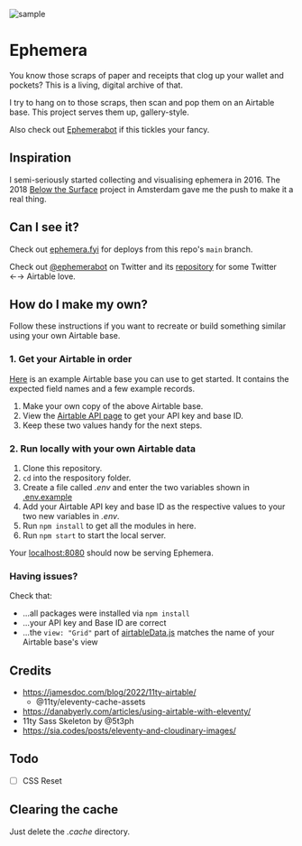 ![sample](https://user-images.githubusercontent.com/3104761/80896885-7346ed80-8d36-11ea-961f-59fee197bb59.jpg)

# Ephemera

You know those scraps of paper and receipts that clog up your wallet and pockets? This is a living, digital archive of that.

I try to hang on to those scraps, then scan and pop them on an Airtable base. This project serves them up, gallery-style.

Also check out [Ephemerabot](https://github.com/dnywh/ephemerabot) if this tickles your fancy.

## Inspiration

I semi-seriously started collecting and visualising ephemera in 2016. The 2018 [Below the Surface](https://belowthesurface.amsterdam/en) project in Amsterdam gave me the push to make it a real thing.

## Can I see it?

Check out [ephemera.fyi](https://ephemera.fyi/) for deploys from this repo's `main` branch.

Check out [@ephemerabot](https://twitter.com/ephemerabot) on Twitter and its [repository](https://github.com/dnywh/ephemerabot) for some Twitter ←→ Airtable love.

## How do I make my own?

Follow these instructions if you want to recreate or build something similar using your own Airtable base.

### 1. Get your Airtable in order

[Here](https://airtable.com/shr1HFbqpH0axgEb6) is an example Airtable base you can use to get started. It contains the expected field names and a few example records.

1. Make your own copy of the above Airtable base.
2. View the [Airtable API page](https://airtable.com/api) to get your API key and base ID.
3. Keep these two values handy for the next steps.

### 2. Run locally with your own Airtable data

1. Clone this repository.
2. `cd` into the respository folder.
3. Create a file called _.env_ and enter the two variables shown in [.env.example](https://github.com/dnywh/ephemera/blob/main/.env.example)
4. Add your Airtable API key and base ID as the respective values to your two new variables in _.env_.
5. Run `npm install` to get all the modules in here.
6. Run `npm start` to start the local server.

Your [localhost:8080](http://localhost:8080) should now be serving Ephemera.

### Having issues?

Check that:

- ...all packages were installed via `npm install`
- ...your API key and Base ID are correct
- ...the `view: "Grid"` part of [airtableData.js](https://github.com/dnywh/ephemera/blob/main/src/_data/airtableData.js) matches the name of your Airtable base's view

## Credits

- https://jamesdoc.com/blog/2022/11ty-airtable/
  - @11ty/eleventy-cache-assets
- https://danabyerly.com/articles/using-airtable-with-eleventy/
- 11ty Sass Skeleton by @5t3ph
- https://sia.codes/posts/eleventy-and-cloudinary-images/

## Todo

- [ ] CSS Reset

## Clearing the cache

Just delete the _.cache_ directory.
